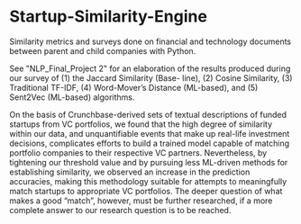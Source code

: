 # Startup-Similarity-Engine
Similarity metrics and surveys done on financial and technology documents between parent and child companies with Python.

See "NLP_Final_Project 2" for an elaboration of the results produced during our survey of (1) the Jaccard Similarity (Base- line), (2) Cosine Similarity, (3) Traditional TF-IDF, (4) Word-Mover’s Distance (ML-based), and (5) Sent2Vec (ML-based) algorithms. 

On the basis of Crunchbase-derived sets of textual descriptions of funded startups from VC portfolios, we found that the high degree of similarity within our data, and unquantifiable events that make up real-life investment decisions, complicates efforts to build a trained model capable of matching portfolio companies to their respective VC partners. Nevertheless, by tightening our threshold value and by pursuing less ML-driven methods for establishing similarity, we observed an increase in the prediction accuracies, making this methodology suitable for attempts to meaningfully match startups to appropriate VC portfolios. The deeper question of what makes a good “match”, however, must be further researched, if a more complete answer to our research question is to be reached.
